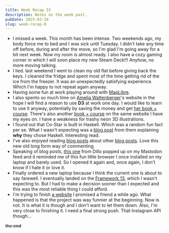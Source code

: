```yaml
---
title: Week Recap IX
description: Notes on the week past.
pubDate: 2025-03-10
slug: week-recap-0
---
```


- I missed a week. This month has been intense. Two weekends ago, my body force me to bed and I was sick until Tuesday. I didn't take any time off before, during and after the move, so I'm glad I'm going away for a bit next week. Now my room is almost ready. I also have a cozy gaming corner in which I will soon place my new Steam Deck!!! Anyhow, no more moving talking.
- I lied. last weekend I went to clean my old flat before giving back the keys. I cleaned the fridge and spent most of the time getting rid of the ice from the freezer. It was an unexpectedly satisfying experience. Which I'm happy to not repeat again anyway.
- Having some fun at work playing around with [MapLibre](https://maplibre.org/).
- I also spento so much time on [Amelia Wattenberger](https://wattenberger.com/)'s website in the hope I will find a reason to use **D3** at work one day. I would like to learn to use it anyway, potentially by saving the money and get [her book + course](https://www.newline.co/fullstack-d3). There's also another [book + course](https://www.newline.co/fullstack-react-with-typescript) on the same website I have my eyes on. I have a weakness for trashy neon 3D illustrations.
- I found out that Co-Star is built in Haskell. Which was a random fun fact per se. What I wasn't expecting was a [blog post](https://www.costarastrology.com/why-haskell/) from them explaining **why** they chose Haskell. Interesting read.
- I've also enjoyed reading [blog posts](https://blog.vbuckenham.com/the-case-for-definitions/) about other [blog posts](https://www.todepond.com/sky/okay-fine-ill-define-live-coding/). Love this new old long form way of commenting.
- Speaking of blog posts, [this one](https://dillo-browser.github.io/topic/playing-multimedia/) from Dillo popped up on my Mastodon feed and it reminded me of this fun little browser I once installed on my laptop and barely used. So I opened it again and, once again, I don't know if I hate it or love it.
- Finally ordered a new laptop because I think the current one is about to say farewell. I eventually landed on the [Framework 13](https://frame.work/gb/en/laptop13), which I wasn't expecting to. But I had to make a decision sooner than I expected and this was the most reliable thing I could afford.
- I'm trying to finish [a website](https://github.com/mickeymarse/21-sid-website) I promised a friend a while ago. What happened is that the project was way funnier at the beginning. Now is not. It is what it is though and I don't want to let them down. Also, I'm very close to finishing it. I need a final strong push. That Instagram API though...

~~the end~~
